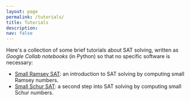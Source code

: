 ```yaml
---
layout: page
permalink: /tutorials/
title: Tutorials
description:
nav: false
---
```

Here's a collection of some brief tutorials about SAT solving, written as _Google Collab notebooks_ (in Python) so that no specific software is necessary:
<ul class="starlist">
<li> <a href="https://colab.research.google.com/drive/1JCnoY4arrj8GUoi88AxDgdkslzQovgiN?usp=sharing">Small Ramsey SAT</a>: an introduction to SAT solving by computing small Ramsey numbers.
</li>
<li> <a href="https://colab.research.google.com/drive/1m8dylrIU24rfCCuAflrfN2LdFm4ZRA-D?usp=sharing">Small Schur SAT</a>: a second step into SAT solving by computing small Schur numbers.
</li>
</ul>